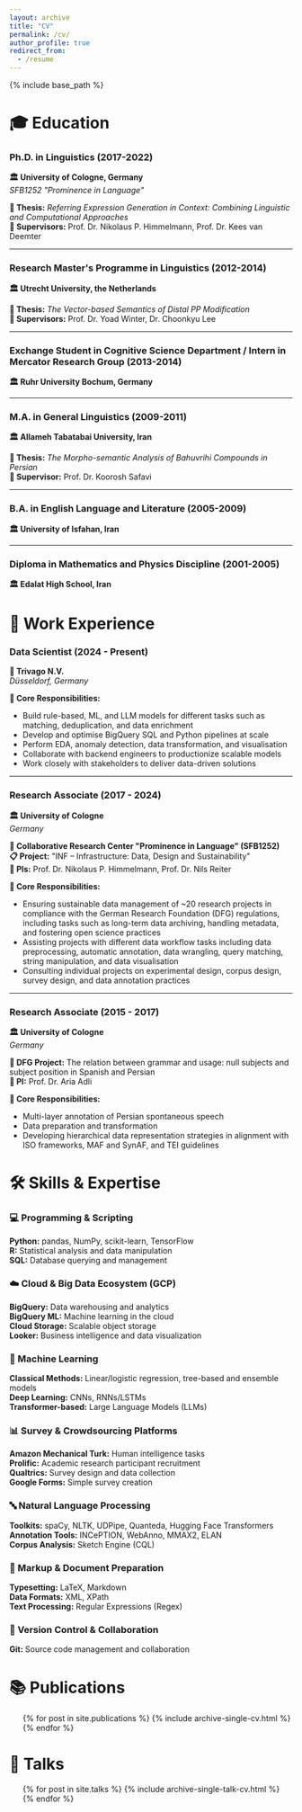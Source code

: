 ```yaml
---
layout: archive
title: "CV"
permalink: /cv/
author_profile: true
redirect_from:
  - /resume
---
```


{% include base_path %}

<div class="cv-section-header education-header">
  <h1>🎓 Education</h1>
</div>

<div class="education-section">

<h3><strong>Ph.D. in Linguistics</strong> (2017-2022)</h3>
<p><strong>🏛️ University of Cologne, Germany</strong><br>
<em>SFB1252 "Prominence in Language"</em></p>

<p><strong>📄 Thesis:</strong> <em>Referring Expression Generation in Context: Combining Linguistic and Computational Approaches</em><br>
<strong>👥 Supervisors:</strong> Prof. Dr. Nikolaus P. Himmelmann, Prof. Dr. Kees van Deemter</p>

<hr>

<h3><strong>Research Master's Programme in Linguistics</strong> (2012-2014)</h3>
<p><strong>🏛️ Utrecht University, the Netherlands</strong></p>

<p><strong>📄 Thesis:</strong> <em>The Vector-based Semantics of Distal PP Modification</em><br>
<strong>👥 Supervisors:</strong> Prof. Dr. Yoad Winter, Dr. Choonkyu Lee</p>

<hr>

<h3><strong>Exchange Student in Cognitive Science Department / Intern in Mercator Research Group</strong> (2013-2014)</h3>
<p><strong>🏛️ Ruhr University Bochum, Germany</strong></p>

<hr>

<h3><strong>M.A. in General Linguistics</strong> (2009-2011)</h3>
<p><strong>🏛️ Allameh Tabatabai University, Iran</strong></p>

<p><strong>📄 Thesis:</strong> <em>The Morpho-semantic Analysis of Bahuvrihi Compounds in Persian</em><br>
<strong>👥 Supervisor:</strong> Prof. Dr. Koorosh Safavi</p>

<hr>

<h3><strong>B.A. in English Language and Literature</strong> (2005-2009)</h3>
<p><strong>🏛️ University of Isfahan, Iran</strong></p>

<hr>

<h3><strong>Diploma in Mathematics and Physics Discipline</strong> (2001-2005)</h3>
<p><strong>🏛️ Edalat High School, Iran</strong></p>

</div>

<div class="section-break"></div>

<div class="cv-section-header work-header">
  <h1>💼 Work Experience</h1>
</div>

<div class="work-experience-section">

<h3><strong>Data Scientist</strong> (2024 - Present)</h3>
<p><strong>🏢 Trivago N.V.</strong><br>
<em>Düsseldorf, Germany</em></p>

<p><strong>💼 Core Responsibilities:</strong></p>
<ul>
<li>Build rule-based, ML, and LLM models for different tasks such as matching, deduplication, and data enrichment</li>
<li>Develop and optimise BigQuery SQL and Python pipelines at scale</li>
<li>Perform EDA, anomaly detection, data transformation, and visualisation</li>
<li>Collaborate with backend engineers to productionize scalable models</li>
<li>Work closely with stakeholders to deliver data-driven solutions</li>
</ul>

<hr>

<h3><strong>Research Associate</strong> (2017 - 2024)</h3>
<p><strong>🏛️ University of Cologne</strong><br>
<em>Germany</em></p>

<p><strong>🔬 Collaborative Research Center "Prominence in Language" (SFB1252)</strong><br>
<strong>📋 Project:</strong> "INF – Infrastructure: Data, Design and Sustainability"<br>
<strong>👥 PIs:</strong> Prof. Dr. Nikolaus P. Himmelmann, Prof. Dr. Nils Reiter</p>

<p><strong>💼 Core Responsibilities:</strong></p>
<ul>
<li>Ensuring sustainable data management of ~20 research projects in compliance with the German Research Foundation (DFG) regulations, including tasks such as long-term data archiving, handling metadata, and fostering open science practices</li>
<li>Assisting projects with different data workflow tasks including data preprocessing, automatic annotation, data wrangling, query matching, string manipulation, and data visualisation</li>
<li>Consulting individual projects on experimental design, corpus design, survey design, and data annotation practices</li>
</ul>

<hr>

<h3><strong>Research Associate</strong> (2015 - 2017)</h3>
<p><strong>🏛️ University of Cologne</strong><br>
<em>Germany</em></p>

<p><strong>🔬 DFG Project:</strong> The relation between grammar and usage: null subjects and subject position in Spanish and Persian<br>
<strong>👥 PI:</strong> Prof. Dr. Aria Adli</p>

<p><strong>💼 Core Responsibilities:</strong></p>
<ul>
<li>Multi-layer annotation of Persian spontaneous speech</li>
<li>Data preparation and transformation</li>
<li>Developing hierarchical data representation strategies in alignment with ISO frameworks, MAF and SynAF, and TEI guidelines</li>
</ul>

</div>

<div class="section-break"></div>

<div class="cv-section-header skills-header">
  <h1>🛠️ Skills & Expertise</h1>
</div>

<div class="skills-section">

<div class="skill-category">
<h3><strong>💻 Programming & Scripting</strong></h3>
<p><strong>Python:</strong> pandas, NumPy, scikit-learn, TensorFlow<br>
<strong>R:</strong> Statistical analysis and data manipulation<br>
<strong>SQL:</strong> Database querying and management</p>
</div>

<div class="skill-category">
<h3><strong>☁️ Cloud & Big Data Ecosystem (GCP)</strong></h3>
<p><strong>BigQuery:</strong> Data warehousing and analytics<br>
<strong>BigQuery ML:</strong> Machine learning in the cloud<br>
<strong>Cloud Storage:</strong> Scalable object storage<br>
<strong>Looker:</strong> Business intelligence and data visualization</p>
</div>

<div class="skill-category">
<h3><strong>🤖 Machine Learning</strong></h3>
<p><strong>Classical Methods:</strong> Linear/logistic regression, tree-based and ensemble models<br>
<strong>Deep Learning:</strong> CNNs, RNNs/LSTMs<br>
<strong>Transformer-based:</strong> Large Language Models (LLMs)</p>
</div>

<div class="skill-category">
<h3><strong>📊 Survey & Crowdsourcing Platforms</strong></h3>
<p><strong>Amazon Mechanical Turk:</strong> Human intelligence tasks<br>
<strong>Prolific:</strong> Academic research participant recruitment<br>
<strong>Qualtrics:</strong> Survey design and data collection<br>
<strong>Google Forms:</strong> Simple survey creation</p>
</div>

<div class="skill-category">
<h3><strong>🔤 Natural Language Processing</strong></h3>
<p><strong>Toolkits:</strong> spaCy, NLTK, UDPipe, Quanteda, Hugging Face Transformers<br>
<strong>Annotation Tools:</strong> INCePTION, WebAnno, MMAX2, ELAN<br>
<strong>Corpus Analysis:</strong> Sketch Engine (CQL)</p>
</div>

<div class="skill-category">
<h3><strong>📝 Markup & Document Preparation</strong></h3>
<p><strong>Typesetting:</strong> LaTeX, Markdown<br>
<strong>Data Formats:</strong> XML, XPath<br>
<strong>Text Processing:</strong> Regular Expressions (Regex)</p>
</div>

<div class="skill-category">
<h3><strong>🔄 Version Control & Collaboration</strong></h3>
<p><strong>Git:</strong> Source code management and collaboration</p>
</div>

</div>

<div class="section-break"></div>

<div class="cv-section-header publications-header">
  <h1>📚 Publications</h1>
</div>

<div class="publications-section">
  <ul>{% for post in site.publications %}
    {% include archive-single-cv.html %}
  {% endfor %}</ul>
</div>

<div class="section-break"></div>

<div class="cv-section-header talks-header">
  <h1>🎤 Talks</h1>
</div>

<div class="talks-section">
  <ul>{% for post in site.talks %}
    {% include archive-single-talk-cv.html %}
  {% endfor %}</ul>
</div>